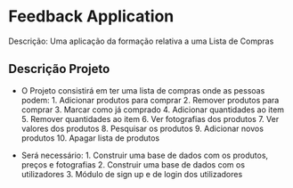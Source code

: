 # Feedback Application
Descrição: Uma aplicação da formação relativa a uma Lista de Compras

## Descrição Projeto
  - O Projeto consistirá em ter uma lista de compras onde as pessoas podem:
        1. Adicionar produtos para comprar
        2. Remover produtos para comprar
        3. Marcar como já comprado
        4. Adicionar quantidades ao item
        5. Remover quantidades ao item
        6. Ver fotografias dos produtos
        7. Ver valores dos produtos
        8. Pesquisar os produtos
        9. Adicionar novos produtos
        10. Apagar lista de produtos

  - Será necessário:
        1. Construir uma base de dados com os produtos, preços e fotografias
        2. Construir uma base de dados com os utilizadores
        3. Módulo de sign up e de login dos utilizadores
